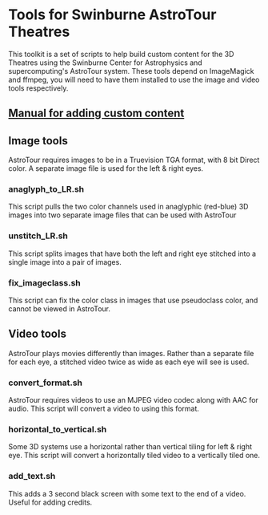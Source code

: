 # Tools for Swinburne AstroTour Theatres

This toolkit is a set of scripts to help build custom content for the 3D
Theatres using the Swinburne Center for Astrophysics  and supercomputing's
AstroTour system.  These tools depend on ImageMagick and ffmpeg, you will need
to have them installed to use the image and video tools respectively.

## [Manual for adding custom content](https://github.com/bwkeller/3D_theatre_tools/blob/master/Making_Custom_Content.md)

## Image tools
AstroTour requires images to be in a Truevision TGA format, with 8 bit Direct color.
A separate image file is used for the left & right eyes.

### anaglyph_to_LR.sh
This script pulls the two color channels used in anaglyphic (red-blue) 3D images
into two separate image files that can be used with AstroTour

### unstitch_LR.sh
This script splits images that have both the left and right eye stitched into a
single image into a pair of images.

### fix_imageclass.sh
This script can fix the color class in images that use pseudoclass color, and
cannot be viewed in AstroTour.

## Video tools
AstroTour plays movies differently than images.  Rather than a separate file for
each eye, a stitched video twice as wide as each eye will see is used.

### convert_format.sh
AstroTour requires videos to use an MJPEG video codec along with AAC for audio.
This script will convert a video to using this format.

### horizontal_to_vertical.sh
Some 3D systems use a horizontal rather than vertical tiling for left & right
eye.  This script will convert a horizontally tiled video to a vertically tiled
one.

### add_text.sh
This adds a 3 second black screen with some text to the end of a video.  Useful
for adding credits.
